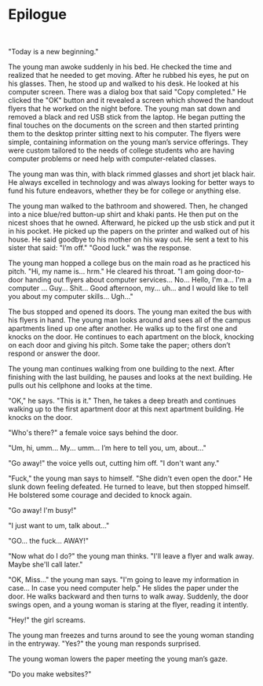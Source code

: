 Epilogue
========

<br />

"Today is a new beginning."

The young man awoke suddenly in his bed. He checked the time and
realized that he needed to get moving. After he rubbed his eyes, he put
on his glasses. Then, he stood up and walked to his desk. He looked at
his computer screen. There was a dialog box that said "Copy completed."
He clicked the "OK" button and it revealed a screen which showed the
handout flyers that he worked on the night before. The young man sat
down and removed a black and red USB stick from the laptop. He began
putting the final touches on the documents on the screen and then
started printing them to the desktop printer sitting next to his
computer. The flyers were simple, containing information on the young
man’s service offerings. They were custom tailored to the needs of
college students who are having computer problems or need help with
computer-related classes.

The young man was thin, with black rimmed glasses and short jet black
hair. He always excelled in technology and was always looking for better
ways to fund his future endeavors, whether they be for college or
anything else.

The young man walked to the bathroom and showered. Then, he changed into
a nice blue/red button-up shirt and khaki pants. He then put on the
nicest shoes that he owned. Afterward, he picked up the usb stick and
put it in his pocket. He picked up the papers on the printer and walked
out of his house. He said goodbye to his mother on his way out. He sent
a text to his sister that said: "I’m off." "Good luck." was the
response.

The young man hopped a college bus on the main road as he practiced his
pitch. "Hi, my name is... hrm." He cleared his throat. "I am going
door-to-door handing out flyers about computer services... No... Hello,
I'm a... I'm a computer ... Guy... Shit... Good afternoon, my... uh...
and I would like to tell you about my computer skills... Ugh..."

The bus stopped and opened its doors. The young man exited the bus with
his flyers in hand. The young man looks around and sees all of the
campus apartments lined up one after another. He walks up to the first
one and knocks on the door. He continues to each apartment on the block,
knocking on each door and giving his pitch. Some take the paper; others
don’t respond or answer the door.

The young man continues walking from one building to the next. After
finishing with the last building, he pauses and looks at the next
building. He pulls out his cellphone and looks at the time.

"OK," he says. "This is it." Then, he takes a deep breath and continues
walking up to the first apartment door at this next apartment building.
He knocks on the door.

"Who's there?" a female voice says behind the door.

"Um, hi, umm... My... umm... I’m here to tell you, um, about..."

"Go away!" the voice yells out, cutting him off. "I don't want any."

"Fuck," the young man says to himself. "She didn't even open the door."
He slunk down feeling defeated. He turned to leave, but then stopped
himself. He bolstered some courage and decided to knock again.

"Go away! I'm busy!"

"I just want to um, talk about..."

"GO... the fuck... AWAY!"

"Now what do I do?" the young man thinks. "I'll leave a flyer and walk
away. Maybe she'll call later."

"OK, Miss..." the young man says. "I'm going to leave my information in
case... In case you need computer help." He slides the paper under the
door. He walks backward and then turns to walk away. Suddenly, the door
swings open, and a young woman is staring at the flyer, reading it
intently.

"Hey!" the girl screams.

The young man freezes and turns around to see the young woman standing
in the entryway. "Yes?" the young man responds surprised.

The young woman lowers the paper meeting the young man’s gaze.

"Do you make websites?"
